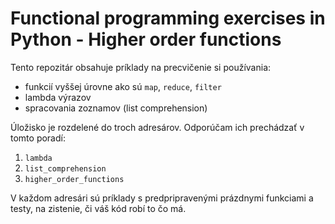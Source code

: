 # Functional programming exercises in Python - Higher order functions

Tento repozitár obsahuje príklady na precvičenie si používania: 

* funkcií vyššej úrovne ako sú `map`, `reduce`, `filter`
* lambda výrazov
* spracovania zoznamov (list comprehension)

Úložisko je rozdelené do troch adresárov. Odporúčam ich prechádzať v tomto poradí:

1. `lambda`
2. `list_comprehension`
3. `higher_order_functions` 

V každom adresári sú príklady s predpripravenými prázdnymi funkciami a testy, na zistenie, či váš kód robí to čo má.